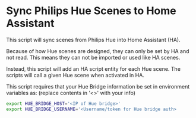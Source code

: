 # Sync Philips Hue Scenes to Home Assistant

This script will sync scenes from Philips Hue into Home Assistant (HA).

Because of how Hue scenes are designed, they can only be set by HA and
not read. This means they can not be imported or used like HA scenes.

Instead, this script will add an HA script entity for each Hue scene. The
scripts will call a given Hue scene when activated in HA.

This script requires that your Hue Bridge information be set in
environment variables as: (replace contents in '<>' with your info)

```bash
export HUE_BRIDGE_HOST='<IP of Hue bridge>'
export HUE_BRIDGE_USERNAME='<Username/token for Hue bridge auth>
```

